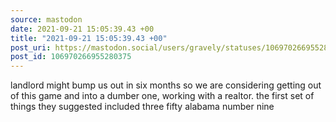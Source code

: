 ```yaml
---
source: mastodon
date: 2021-09-21 15:05:39.43 +00
title: "2021-09-21 15:05:39.43 +00"
post_uri: https://mastodon.social/users/gravely/statuses/106970266955280375
post_id: 106970266955280375
---
```

landlord might bump us out in six months so we are considering getting out of this game and into a dumber one, working with a realtor. the first set of things they suggested included three fifty alabama number nine


